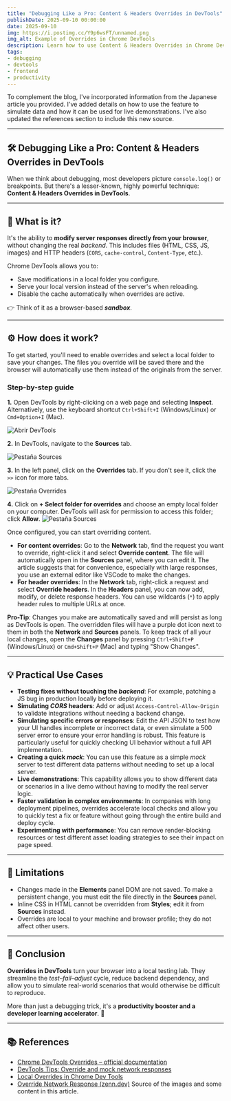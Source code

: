 ```yaml
---
title: "Debugging Like a Pro: Content & Headers Overrides in DevTools"
publishDate: 2025-09-10 00:00:00
date: 2025-09-10
img: https://i.postimg.cc/Y9p6wsFT/unnamed.png
img_alt: Example of Overrides in Chrome DevTools
description: Learn how to use Content & Headers Overrides in Chrome DevTools to speed up debugging, simulate scenarios, and test fixes without touching the backend.
tags:
- debugging
- devtools
- frontend
- productivity
---
```


To complement the blog, I've incorporated information from the Japanese article you provided. I've added details on how to use the feature to simulate data and how it can be used for live demonstrations. I've also updated the references section to include this new source.

---

## 🛠️ Debugging Like a Pro: Content & Headers Overrides in DevTools

When we think about debugging, most developers picture `console.log()` or breakpoints. But there's a lesser-known, highly powerful technique: **Content & Headers Overrides in DevTools**.

---

## 🔎 What is it?

It's the ability to **modify server responses directly from your browser**, without changing the real *backend*. This includes files (HTML, CSS, JS, images) and HTTP headers (`CORS`, `cache-control`, `Content-Type`, etc.).

Chrome DevTools allows you to:

- Save modifications in a local folder you configure.
- Serve your local version instead of the server's when reloading.
- Disable the cache automatically when overrides are active.

👉 Think of it as a browser-based ***sandbox***.

---

## ⚙️ How does it work?

To get started, you'll need to enable overrides and select a local folder to save your changes. The files you override will be saved there and the browser will automatically use them instead of the originals from the server.

### Step-by-step guide

**1.** Open DevTools by right-clicking on a web page and selecting **Inspect**. Alternatively, use the keyboard shortcut `Ctrl+Shift+I` (Windows/Linux) or `Cmd+Option+I` (Mac).

![Abrir DevTools](https://res.cloudinary.com/zenn/image/fetch/s--MKxYQpkn--/c_limit%2Cf_auto%2Cfl_progressive%2Cq_auto%2Cw_1200/https://storage.googleapis.com/zenn-user-upload/deployed-images/96ffb4939f848dbe24934d52.png%3Fsha%3D9df6256daa384695fd0bf4a7058afd190834d184)

**2.** In DevTools, navigate to the **Sources** tab.

![Pestaña Sources](https://res.cloudinary.com/zenn/image/fetch/s--z2LEA-5F--/c_limit%2Cf_auto%2Cfl_progressive%2Cq_auto%2Cw_1200/https://storage.googleapis.com/zenn-user-upload/deployed-images/8391d3817715990d615e3505.png%3Fsha%3De772a52a5537afbbc356e48e6d08c08819c199e8)

**3.** In the left panel, click on the **Overrides** tab. If you don't see it, click the `>>` icon for more tabs.

![Pestaña Overrides](https://res.cloudinary.com/zenn/image/fetch/s--cIAZw8Mi--/c_limit%2Cf_auto%2Cfl_progressive%2Cq_auto%2Cw_1200/https://storage.googleapis.com/zenn-user-upload/deployed-images/32494746fef9d7dbf84ec51c.png%3Fsha%3D99d3b1b219338f4cc71129b4dd5faaffafa0ebe6)

**4.** Click on **+ Select folder for overrides** and choose an empty local folder on your computer. DevTools will ask for permission to access this folder; click **Allow**.
![Pestaña Sources](https://res.cloudinary.com/zenn/image/fetch/s--zHmRh9cI--/c_limit%2Cf_auto%2Cfl_progressive%2Cq_auto%2Cw_1200/https://storage.googleapis.com/zenn-user-upload/deployed-images/413fa913dbe9ed7b1c39e066.png%3Fsha%3D79d0d34176190721bceb5bd0154d8d297560123f)

Once configured, you can start overriding content.

- **For content overrides**: Go to the **Network** tab, find the request you want to override, right-click it and select **Override content**. The file will automatically open in the **Sources** panel, where you can edit it. The article suggests that for convenience, especially with large responses, you use an external editor like VSCode to make the changes.
- **For header overrides**: In the **Network** tab, right-click a request and select **Override headers**. In the **Headers** panel, you can now add, modify, or delete response headers. You can use wildcards (`*`) to apply header rules to multiple URLs at once.

**Pro-Tip**: Changes you make are automatically saved and will persist as long as DevTools is open. The overridden files will have a purple dot icon next to them in both the **Network** and **Sources** panels. To keep track of all your local changes, open the **Changes** panel by pressing `Ctrl+Shift+P` (Windows/Linux) or `Cmd+Shift+P` (Mac) and typing "Show Changes".

---

## 💡 Practical Use Cases

- **Testing fixes without touching the *backend***: For example, patching a JS bug in production locally before deploying it.
- **Simulating *CORS* headers**: Add or adjust `Access-Control-Allow-Origin` to validate integrations without needing a backend change.
- **Simulating specific errors or responses**: Edit the API JSON to test how your UI handles incomplete or incorrect data, or even simulate a 500 server error to ensure your error handling is robust. This feature is particularly useful for quickly checking UI behavior without a full API implementation.
- **Creating a quick *mock***: You can use this feature as a simple *mock* server to test different data patterns without needing to set up a local server.
- **Live demonstrations**: This capability allows you to show different data or scenarios in a live demo without having to modify the real server logic.
- **Faster validation in complex environments**: In companies with long deployment pipelines, overrides accelerate local checks and allow you to quickly test a fix or feature without going through the entire build and deploy cycle.
- **Experimenting with performance**: You can remove render-blocking resources or test different asset loading strategies to see their impact on page speed.

---

## 📌 Limitations

- Changes made in the **Elements** panel DOM are not saved. To make a persistent change, you must edit the file directly in the **Sources** panel.
- Inline CSS in HTML cannot be overridden from **Styles**; edit it from **Sources** instead.
- Overrides are local to your machine and browser profile; they do not affect other users.

---

## 🎯 Conclusion

**Overrides in DevTools** turn your browser into a local testing lab. They streamline the *test–fail–adjust* cycle, reduce backend dependency, and allow you to simulate real-world scenarios that would otherwise be difficult to reproduce.

More than just a debugging trick, it's a **productivity booster and a developer learning accelerator**. 🚀

---

## 📚 References

- [Chrome DevTools Overrides – official documentation](https://developer.chrome.com/docs/devtools/overrides)
- [DevTools Tips: Override and mock network responses](https://developer.chrome.com/blog/devtools-tips-34)
- [Local Overrides in Chrome Dev Tools](https://m.youtube.com/watch?v=PT6xsr_AUQ0&pp=ygUUI3NldGVsZW1lbnRvdmVycmlkZXM%3D)
- [Override Network Response (zenn.dev)](https://zenn.dev/ikuma/articles/override-network-response)  Source of the images and some content in this article.
